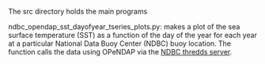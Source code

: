 The src directory holds the main programs

ndbc_opendap_sst_dayofyear_tseries_plots.py: makes a plot of the sea surface temperature (SST) as a function of the day of the year for each year at a particular National Data Buoy Center (NDBC) buoy location.  The function calls the data using OPeNDAP via the [NDBC thredds server](https://dods.ndbc.noaa.gov/thredds/catalog/data/stdmet/catalog.html).  
